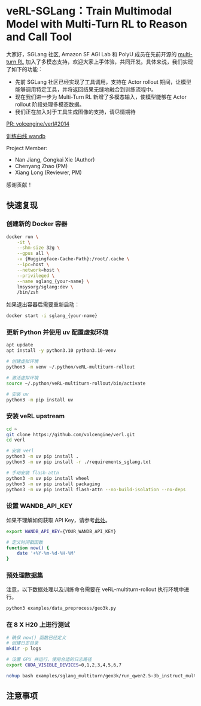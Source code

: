 # veRL-SGLang：Train Multimodal Model with Multi-Turn RL to Reason and Call Tool

大家好，SGLang 社区, Amazon SF AGI Lab 和 PolyU 成员在先前开源的 [multi-turn RL](https://github.com/zhaochenyang20/Awesome-ML-SYS-Tutorial/blob/main/rlhf/verl/multi-turn/release_log/verl-multiturn-rollout-Release_ZH.md) 加入了多模态支持，欢迎大家上手体验，共同开发。具体来说，我们实现了如下的功能：

- 先前 SGLang 社区已经实现了工具调用，支持在 Actor rollout 期间，让模型能够调用特定工具，并将返回结果无缝地融合到训练流程中。
- 现在我们进一步为 Multi-Turn RL 新增了多模态输入，使模型能够在 Actor rollout 阶段处理多模态数据。
- 我们正在加入对于工具生成图像的支持，请尽情期待

[PR: volcengine/verl#2014](https://github.com/volcengine/verl/pull/2014)

[训练曲线 wandb](tbd)

Project Member:

- Nan Jiang, Congkai Xie (Author)
- Chenyang Zhao (PM)
- Xiang Long (Reviewer, PM)

感谢贡献！

## 快速复现

### 创建新的 Docker 容器

```bash
docker run \
    -it \
    --shm-size 32g \
    --gpus all \
    -v {Huggingface-Cache-Path}:/root/.cache \
    --ipc=host \
    --network=host \
    --privileged \
    --name sglang_{your-name} \
    lmsysorg/sglang:dev \
    /bin/zsh
```

如果退出容器后需要重新启动：

```bash 
docker start -i sglang_{your-name}
```


### 更新 Python 并使用 uv 配置虚拟环境

```bash 
apt update
apt install -y python3.10 python3.10-venv

# 创建虚拟环境
python3 -m venv ~/.python/veRL-multiturn-rollout

# 激活虚拟环境
source ~/.python/veRL-multiturn-rollout/bin/activate

# 安装 uv
python3 -m pip install uv
```


### 安装 veRL upstream

```bash 
cd ~
git clone https://github.com/volcengine/verl.git
cd verl

# 安装 verl
python3 -m uv pip install .
python3 -m uv pip install -r ./requirements_sglang.txt

# 手动安装 flash-attn
python3 -m uv pip install wheel
python3 -m uv pip install packaging
python3 -m uv pip install flash-attn --no-build-isolation --no-deps
```

### 设置 WANDB_API_KEY

如果不理解如何获取 API Key，请参考[此处](https://community.wandb.ai/t/where-can-i-find-the-api-token-for-my-project/7914)。

```bash 
export WANDB_API_KEY={YOUR_WANDB_API_KEY}

# 定义时间戳函数
function now() {
    date '+%Y-%m-%d-%H-%M'
}
```


### **预处理数据集**

注意，以下数据处理以及训练命令需要在 veRL-multiturn-rollout 执行环境中进行。

```bash 
python3 examples/data_preprocess/geo3k.py
```


### 在 8 X H20 上进行测试

```bash 
# 确保 now() 函数已经定义
# 创建日志目录
mkdir -p logs

# 设置 GPU 并运行，使用合适的日志路径
export CUDA_VISIBLE_DEVICES=0,1,2,3,4,5,6,7

nohup bash examples/sglang_multiturn/geo3k/run_qwen2.5-3b_instruct_multiturn.sh trainer.experiment_name=qwen2.5-3b-it_rm-geo3k-sgl-multiturn-$(now) > logs/geo3k$(now).log 2>&1 &
```
## 注意事项
